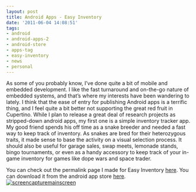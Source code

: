 ```yaml
---
layout: post
title: Android Apps - Easy Inventory
date: '2011-06-04 14:08:51'
tags:
- android
- android-apps-2
- android-store
- apps-tag
- easy-inventory
- news
- personal
---
```



As some of you probably know, I’ve done quite a bit of mobile and embedded development. I like the fast turnaround and on-the-go nature of embedded systems, and that’s where my interests have been wandering to lately. I think that the ease of entry for publishing Android apps is a terrific thing, and I feel quite a bit better not supporting the great red fruit in Cupertino. While I plan to release a great deal of research projects as stripped-down android apps, my first one is a simple inventory tracker app. My good friend spends his off time as a snake breeder and needed a fast way to keep track of inventory. As snakes are bred for their heterozygous traits, it made sense to base the activity on a visual selection process. It should also be useful for garage sales, swap meets, lemonade stands, bingo tournaments, or even as a handy accessory to keep track of your in-game inventory for games like dope wars and space trader.

You can check out the permalink page I made for Easy Inventory [here](http://hunterdavis.com/android-app-easy-inventory). You can download it from the android app store [here](https://market.android.com/details?id=com.hunterdavis.easyinventory).  
[![](http://66.147.244.180/~hunterda/content/images/2011/06/screencapturemainscreen1-180x300.png "screencapturemainscreen")](http://66.147.244.180/~hunterda/content/images/2011/06/screencapturemainscreen1.png)


